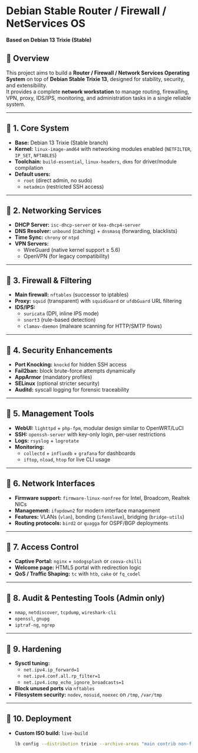 # Debian Stable Router / Firewall / NetServices OS  
**Based on Debian 13 Trixie (Stable)**  

## 📌 Overview
This project aims to build a **Router / Firewall / Network Services Operating System** on top of **Debian Stable Trixie 13**, designed for stability, security, and extensibility.  
It provides a complete **network workstation** to manage routing, firewalling, VPN, proxy, IDS/IPS, monitoring, and administration tasks in a single reliable system.  

---

## 🔹 1. Core System
- **Base:** Debian 13 Trixie (Stable branch)  
- **Kernel:** `linux-image-amd64` with networking modules enabled (`NETFILTER`, `IP_SET`, `NFTABLES`)  
- **Toolchain:** `build-essential`, `linux-headers`, `dkms` for driver/module compilation  
- **Default users:**  
  - `root` (direct admin, no sudo)  
  - `netadmin` (restricted SSH access)  

---

## 🔹 2. Networking Services
- **DHCP Server:** `isc-dhcp-server` or `kea-dhcp4-server`  
- **DNS Resolver:** `unbound` (caching) + `dnsmasq` (forwarding, blacklists)  
- **Time Sync:** `chrony` or `ntpd`  
- **VPN Servers:**  
  - WireGuard (native kernel support ≥ 5.6)  
  - OpenVPN (for legacy compatibility)  

---

## 🔹 3. Firewall & Filtering
- **Main firewall:** `nftables` (successor to iptables)  
- **Proxy:** `squid` (transparent) with `squidGuard` or `ufdbGuard` URL filtering  
- **IDS/IPS:**  
  - `suricata` (DPI, inline IPS mode)  
  - `snort3` (rule-based detection)  
  - `clamav-daemon` (malware scanning for HTTP/SMTP flows)  

---

## 🔹 4. Security Enhancements
- **Port Knocking:** `knockd` for hidden SSH access  
- **Fail2ban:** block brute-force attempts dynamically  
- **AppArmor** (mandatory profiles)  
- **SELinux** (optional stricter security)  
- **Auditd:** syscall logging for forensic traceability  

---

## 🔹 5. Management Tools
- **WebUI:** `lighttpd` + `php-fpm`, modular design similar to OpenWRT/LuCI  
- **SSH:** `openssh-server` with key-only login, per-user restrictions  
- **Logs:** `rsyslog` + `logrotate`  
- **Monitoring:**  
  - `collectd` + `influxdb` + `grafana` for dashboards  
  - `iftop`, `nload`, `htop` for live CLI usage  

---

## 🔹 6. Network Interfaces
- **Firmware support:** `firmware-linux-nonfree` for Intel, Broadcom, Realtek NICs  
- **Management:** `ifupdown2` for modern interface management  
- **Features:** VLANs (`vlan`), bonding (`ifenslave`), bridging (`bridge-utils`)  
- **Routing protocols:** `bird2` or `quagga` for OSPF/BGP deployments  

---

## 🔹 7. Access Control
- **Captive Portal:** `nginx` + `nodogsplash` or `coova-chilli`  
- **Welcome page:** HTML5 portal with redirection logic  
- **QoS / Traffic Shaping:** `tc` with `htb`, `cake` or `fq_codel`  

---

## 🔹 8. Audit & Pentesting Tools (Admin only)
- `nmap`, `netdiscover`, `tcpdump`, `wireshark-cli`  
- `openssl`, `gnupg`  
- `iptraf-ng`, `ngrep`  

---

## 🔹 9. Hardening
- **Sysctl tuning:**  
  - `net.ipv4.ip_forward=1`  
  - `net.ipv4.conf.all.rp_filter=1`  
  - `net.ipv4.icmp_echo_ignore_broadcasts=1`  
- **Block unused ports** via `nftables`  
- **Filesystem security:** `nodev`, `nosuid`, `noexec` on `/tmp`, `/var/tmp`  

---

## 🔹 10. Deployment
- **Custom ISO build:** `live-build`  
  ```bash
  lb config --distribution trixie --archive-areas "main contrib non-free-firmware"
